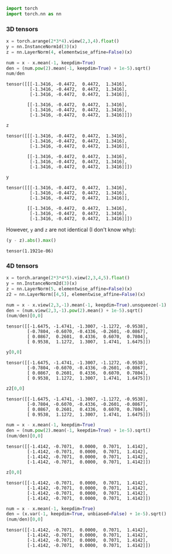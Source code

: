 ```python
import torch
import torch.nn as nn
```

### 3D tensors


```python
x = torch.arange(2*3*4).view(2,3,4).float()
y = nn.InstanceNorm1d(3)(x)
z = nn.LayerNorm(4, elementwise_affine=False)(x)
```


```python
num = x - x.mean(-1, keepdim=True)
den = (num.pow(2).mean(-1, keepdim=True) + 1e-5).sqrt()
num/den
```




    tensor([[[-1.3416, -0.4472,  0.4472,  1.3416],
             [-1.3416, -0.4472,  0.4472,  1.3416],
             [-1.3416, -0.4472,  0.4472,  1.3416]],
    
            [[-1.3416, -0.4472,  0.4472,  1.3416],
             [-1.3416, -0.4472,  0.4472,  1.3416],
             [-1.3416, -0.4472,  0.4472,  1.3416]]])




```python
z
```




    tensor([[[-1.3416, -0.4472,  0.4472,  1.3416],
             [-1.3416, -0.4472,  0.4472,  1.3416],
             [-1.3416, -0.4472,  0.4472,  1.3416]],
    
            [[-1.3416, -0.4472,  0.4472,  1.3416],
             [-1.3416, -0.4472,  0.4472,  1.3416],
             [-1.3416, -0.4472,  0.4472,  1.3416]]])




```python
y
```




    tensor([[[-1.3416, -0.4472,  0.4472,  1.3416],
             [-1.3416, -0.4472,  0.4472,  1.3416],
             [-1.3416, -0.4472,  0.4472,  1.3416]],
    
            [[-1.3416, -0.4472,  0.4472,  1.3416],
             [-1.3416, -0.4472,  0.4472,  1.3416],
             [-1.3416, -0.4472,  0.4472,  1.3416]]])



However, `y` and `z` are not identical (I don't know why):


```python
(y - z).abs().max()
```




    tensor(1.1921e-06)



### 4D tensors


```python
x = torch.arange(2*3*4*5).view(2,3,4,5).float()
y = nn.InstanceNorm2d(3)(x)
z = nn.LayerNorm(5, elementwise_affine=False)(x)
z2 = nn.LayerNorm([4,5], elementwise_affine=False)(x)
```


```python
num = x - x.view(2,3,-1).mean(-1, keepdim=True).unsqueeze(-1)
den = (num.view(2,3,-1).pow(2).mean() + 1e-5).sqrt()
(num/den)[0,0]
```




    tensor([[-1.6475, -1.4741, -1.3007, -1.1272, -0.9538],
            [-0.7804, -0.6070, -0.4336, -0.2601, -0.0867],
            [ 0.0867,  0.2601,  0.4336,  0.6070,  0.7804],
            [ 0.9538,  1.1272,  1.3007,  1.4741,  1.6475]])




```python
y[0,0]
```




    tensor([[-1.6475, -1.4741, -1.3007, -1.1272, -0.9538],
            [-0.7804, -0.6070, -0.4336, -0.2601, -0.0867],
            [ 0.0867,  0.2601,  0.4336,  0.6070,  0.7804],
            [ 0.9538,  1.1272,  1.3007,  1.4741,  1.6475]])




```python
z2[0,0]
```




    tensor([[-1.6475, -1.4741, -1.3007, -1.1272, -0.9538],
            [-0.7804, -0.6070, -0.4336, -0.2601, -0.0867],
            [ 0.0867,  0.2601,  0.4336,  0.6070,  0.7804],
            [ 0.9538,  1.1272,  1.3007,  1.4741,  1.6475]])




```python
num = x - x.mean(-1, keepdim=True)
den = (num.pow(2).mean(-1, keepdim=True) + 1e-5).sqrt()
(num/den)[0,0]
```




    tensor([[-1.4142, -0.7071,  0.0000,  0.7071,  1.4142],
            [-1.4142, -0.7071,  0.0000,  0.7071,  1.4142],
            [-1.4142, -0.7071,  0.0000,  0.7071,  1.4142],
            [-1.4142, -0.7071,  0.0000,  0.7071,  1.4142]])




```python
z[0,0]
```




    tensor([[-1.4142, -0.7071,  0.0000,  0.7071,  1.4142],
            [-1.4142, -0.7071,  0.0000,  0.7071,  1.4142],
            [-1.4142, -0.7071,  0.0000,  0.7071,  1.4142],
            [-1.4142, -0.7071,  0.0000,  0.7071,  1.4142]])




```python
num = x - x.mean(-1, keepdim=True)
den = (x.var(-1, keepdim=True, unbiased=False) + 1e-5).sqrt()
(num/den)[0,0]
```




    tensor([[-1.4142, -0.7071,  0.0000,  0.7071,  1.4142],
            [-1.4142, -0.7071,  0.0000,  0.7071,  1.4142],
            [-1.4142, -0.7071,  0.0000,  0.7071,  1.4142],
            [-1.4142, -0.7071,  0.0000,  0.7071,  1.4142]])




```python

```
